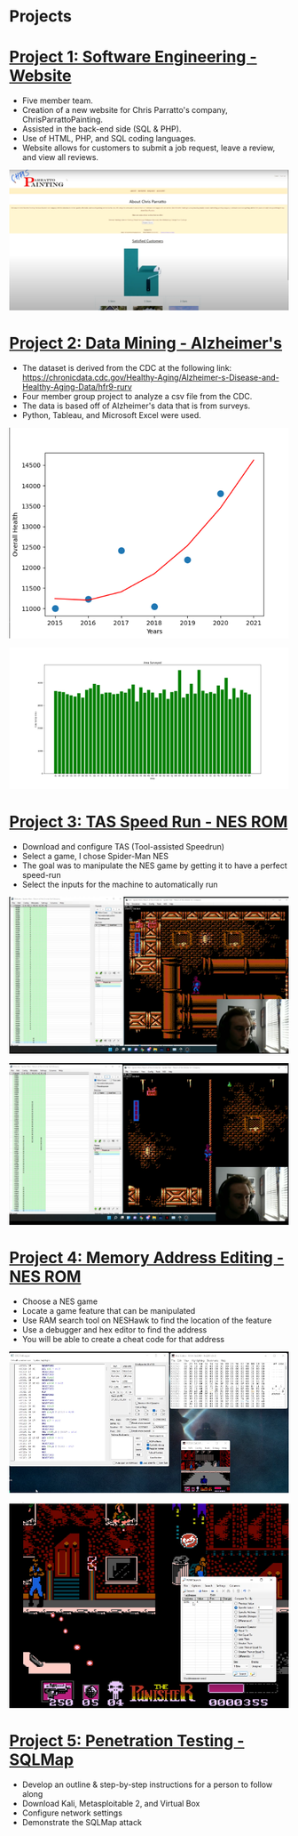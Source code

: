 # Projects

# [Project 1: Software Engineering - Website](https://github.com/gloryc34/ChrisParrattoPainting.com.git)
* Five member team.
* Creation of a new website for Chris Parratto's company, ChrisParrattoPainting.
* Assisted in the back-end side (SQL & PHP).
* Use of HTML, PHP, and SQL coding languages.
* Website allows for customers to submit a job request, leave a review, and view all reviews.

![](/images/cpPainting.png)

# [Project 2: Data Mining - Alzheimer's](https://github.com/gloryc34/Alzheimer-s_DataMining.git)
* The dataset is derived from the CDC at the following link: https://chronicdata.cdc.gov/Healthy-Aging/Alzheimer-s-Disease-and-Healthy-Aging-Data/hfr9-rurv
* Four member group project to analyze a csv file from the CDC.
* The data is based off of Alzheimer's data that is from surveys.
* Python, Tableau, and Microsoft Excel were used.

![](/images/overall_health_prediction_2021.png)

![](/images/SURVEYED_STATE.png)

# [Project 3: TAS Speed Run - NES ROM](https://github.com/gloryc34/Speed-Run.git)
* Download and configure TAS (Tool-assisted Speedrun)
* Select a game, I chose Spider-Man NES
* The goal was to manipulate the NES game by getting it to have a perfect speed-run
* Select the inputs for the machine to automatically run

![](/images/tas1.png)

![](/images/tas2.png)

# [Project 4: Memory Address Editing - NES ROM](https://github.com/gloryc34/Memory-Editing.git)
* Choose a NES game
* Locate a game feature that can be manipulated
* Use RAM search tool on NESHawk to find the location of the feature
* Use a debugger and hex editor to find the address 
* You will be able to create a cheat code for that address 

![](/images/memory1.png)

![](/images/memory2.png)

# [Project 5: Penetration Testing - SQLMap](https://github.com/gloryc34/SQLMap.git)
* Develop an outline & step-by-step instructions for a person to follow along
* Download Kali, Metasploitable 2, and Virtual Box
* Configure network settings
* Demonstrate the SQLMap attack
